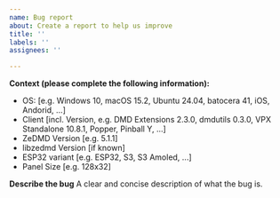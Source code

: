 ```yaml
---
name: Bug report
about: Create a report to help us improve
title: ''
labels: ''
assignees: ''

---
```


**Context (please complete the following information):**
 - OS: [e.g. Windows 10, macOS 15.2, Ubuntu 24.04, batocera 41, iOS, Andorid, ...]
 - Client [incl. Version, e.g. DMD Extensions 2.3.0, dmdutils 0.3.0, VPX Standalone 10.8.1, Popper, Pinball Y, ...]
 - ZeDMD Version [e.g. 5.1.1]
 - libzedmd Version [if known]
 - ESP32 variant [e.g. ESP32, S3, S3 Amoled, ...]
 - Panel Size [e.g. 128x32]

**Describe the bug**
A clear and concise description of what the bug is.
